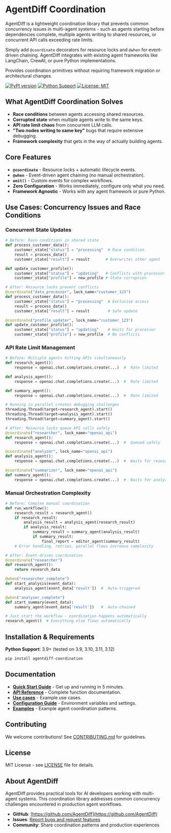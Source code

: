 # AgentDiff Coordination

AgentDiff is a lightweight coordination library that prevents common concurrency issues in multi-agent systems - such as agents starting before dependencies complete, multiple agents writing to shared resources, or concurrent API calls exceeding rate limits.

Simply add `@coordinate` decorators for resource locks and `@when` for event-driven chaining. AgentDiff integrates with existing agent frameworks like LangChain, CrewAI, or pure Python implementations.

Provides coordination primitives without requiring framework migration or architectural changes.

[![PyPI version](https://badge.fury.io/py/agentdiff-coordination.svg)](https://badge.fury.io/py/agentdiff-coordination)
[![Python Support](https://img.shields.io/pypi/pyversions/agentdiff-coordination.svg)](https://pypi.org/project/agentdiff-coordination/)
[![License: MIT](https://img.shields.io/badge/License-MIT-yellow.svg)](https://opensource.org/licenses/MIT)

## What AgentDiff Coordination Solves

- **Race conditions** between agents accessing shared resources.
- **Corrupted state** when multiple agents write to the same keys.
- **API rate limit chaos** from concurrent LLM calls.
- **"Two nodes writing to same key"** bugs that require extensive debugging.
- **Framework complexity** that gets in the way of actually building agents.

## Core Features

- **`@coordinate`** - Resource locks + automatic lifecycle events.
- **`@when`** - Event-driven agent chaining (no manual orchestration).
- **`emit()`** - Custom events for complex workflows.
- **Zero Configuration** - Works immediately, configure only what you need.
- **Framework Agnostic** - Works with any agent framework or pure Python.

## Use Cases: Concurrency Issues and Race Conditions

### **Concurrent State Updates**

```python
# Before: Race conditions in shared state
def process_customer_data():
    customer_state["status"] = "processing"  # Race condition
    result = process_data()
    customer_state["result"] = result       # Overwrites other agent

def update_customer_profile():
    customer_state["status"] = "updating"   # Conflicts with processor
    customer_state["profile"] = new_profile # State corruption

# After: Resource locks prevent conflicts
@coordinate("data_processor", lock_name="customer_123")
def process_customer_data():
    customer_state["status"] = "processing"  # Exclusive access
    result = process_data()
    customer_state["result"] = result        # Safe update

@coordinate("profile_updater", lock_name="customer_123")
def update_customer_profile():
    customer_state["status"] = "updating"    # Waits for processor
    customer_state["profile"] = new_profile  # No conflicts
```

### **API Rate Limit Management**

```python
# Before: Multiple agents hitting APIs simultaneously
def research_agent():
    response = openai.chat.completions.create(...)  #  Rate limited

def analysis_agent():
    response = openai.chat.completions.create(...)  #  Rate limited

def summary_agent():
    response = openai.chat.completions.create(...)  #  Rate limited

# Running in parallel creates debugging challenges
threading.Thread(target=research_agent).start()
threading.Thread(target=analysis_agent).start()
threading.Thread(target=summary_agent).start()

# After: Resource locks queue API calls safely
@coordinate("researcher", lock_name="openai_api")
def research_agent():
    response = openai.chat.completions.create(...)  #  Queued safely

@coordinate("analyzer", lock_name="openai_api")
def analysis_agent():
    response = openai.chat.completions.create(...)  #  Waits for researcher

@coordinate("summarizer", lock_name="openai_api")
def summary_agent():
    response = openai.chat.completions.create(...)  #  Waits for analyzer
```

### **Manual Orchestration Complexity**

```python
# Before: Complex manual coordination
def run_workflow():
    research_result = research_agent()
    if research_result:
        analysis_result = analysis_agent(research_result)
        if analysis_result:
            summary_result = summary_agent(analysis_result)
            if summary_result:
                final_report = editor_agent(summary_result)
    # Error handling, retries, parallel flows increase complexity

# After: Event-driven coordination
@coordinate("researcher")
def research_agent():
    return research_data

@when("researcher_complete")
def start_analysis(event_data):
    analysis_agent(event_data['result'])  #  Auto-triggered

@when("analyzer_complete")
def start_summary(event_data):
    summary_agent(event_data['result'])   #  Auto-chained

# Just start the workflow - coordination happens automatically
research_agent()  # Everything else flows automatically
```

## Installation & Requirements

**Python Support**: 3.9+ (tested on 3.9, 3.10, 3.11, 3.12)

```bash
pip install agentdiff-coordination
```

## Documentation

- **[Quick Start Guide](docs/quickstart.md)** - Get up and running in 5 minutes.
- **[API Reference](docs/api-reference.md)** - Complete function documentation.
- **[Use cases](docs/use-cases.md)** - Example use cases.
- **[Configuration Guide](docs/configuration.md)** - Environment variables and settings.
- **[Examples](examples/)** - Example agent coordination patterns.

## Contributing

We welcome contributions! See [CONTRIBUTING.md](CONTRIBUTING.md) for guidelines.

## License

MIT License - see [LICENSE](LICENSE) file for details.

## About AgentDiff

AgentDiff provides practical tools for AI developers working with multi-agent systems. This coordination library addresses common concurrency challenges encountered in production agent workflows.

- **GitHub**: [https://github.com/AgentDiff](https://github.com/AgentDiff)
- **Issues**: [Report bugs and request features](https://github.com/AgentDiff/agentdiff-coordination/issues)
- **Community**: Share coordination patterns and production experiences
